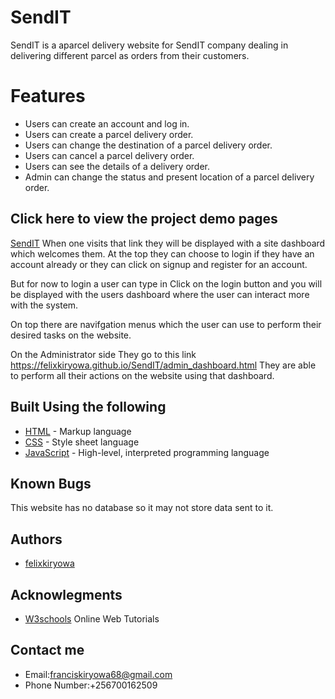 #  SendIT
 SendIT is a aparcel delivery website for SendIT company dealing in delivering different parcel as orders from their customers.

# Features
- Users can create an account and log in.
- Users can create a parcel delivery order.
- Users can change the destination of a parcel delivery order.
- Users can cancel a parcel delivery order.
- Users can see the details of a delivery order.
- Admin can change the status and present location of a parcel delivery order.
 
## Click here to view the project demo pages
[SendIT](https://felixkiryowa.github.io/SendIT/)
When one visits that link they will be displayed with a site dashboard which welcomes them.
At the top they can choose to login if they have an account already or they can click on signup and register for an account.

But for now to login a user can type in 
    Click on the login button and you will be displayed with the users dashboard where the user can interact more with the system.

On top  there are navifgation menus which the user can use to perform their desired tasks on the website.

On the Administrator side 
They go to this link  https://felixkiryowa.github.io/SendIT/admin_dashboard.html
They are able to perform all their actions on the website using that dashboard.

## Built Using the following
- [HTML](https://html.com/) - Markup language
- [CSS](https://css-tricks.com/) - Style sheet language 
- [JavaScript](https://www.javascript.com/) - High-level, interpreted programming language

## Known Bugs
This website has no database so it may not store data sent to it.

## Authors
- [felixkiryowa](https://github.com/felixkiryowa/)

## Acknowlegments
 - [W3schools](https://www.w3schools.com/) Online Web Tutorials
 
## Contact me 
- Email:franciskiryowa68@gmail.com
- Phone Number:+256700162509
